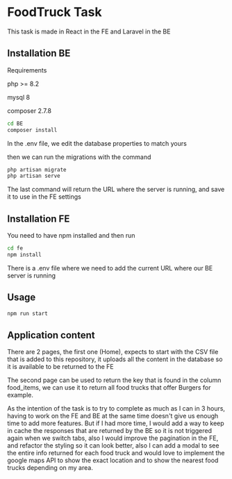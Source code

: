 # FoodTruck Task

This task is made in React in the FE and Laravel in the BE
## Installation BE

Requirements

php >= 8.2

mysql 8

composer 2.7.8

```bash
cd BE
composer install
```

In the .env file, we edit the database properties to match yours

then we can run the migrations with the command

```bash
php artisan migrate
php artisan serve
```

The last command will return the URL where the server is running, and save it to use in the FE settings


## Installation FE

You need to have npm installed and then run

```bash
cd fe
npm install
```
There is a .env file where we need to add the current URL where our BE server is running

## Usage

```javascript
npm run start
```

## Application content

There are 2 pages, the first one (Home), expects to start with the CSV file that is added to this repository, it uploads all the content in the database so it is available to be returned to the FE

The second page can be used to return the key that is found in the column food_items, we can use it to return all food trucks that offer Burgers for example.

As the intention of the task is to try to complete as much as I can in 3 hours, having to work on the FE and BE at the same time doesn't give us enough time to add more features. But if I had more time, I would add a way to keep in cache the responses that are returned by the BE so it is not triggered again when we switch tabs, also I would improve the pagination in the FE, and refactor the styling so it can look better, also I can add a modal to see the entire info returned for each food truck and would love to implement the google maps API to show the exact location and to show the nearest food trucks depending on my area. 